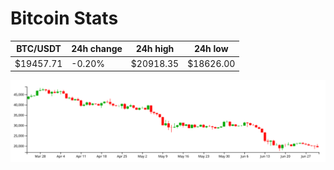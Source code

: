 # Bitcoin Stats

BTC/USDT|24h change|24h high|24h low|
|---|---|---|---|
|$19457.71|-0.20%|$20918.35|$18626.00|

<img src="./chart.svg">
